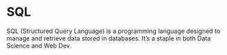 # SQL

SQL (Structured Query Language) is a programming language designed to manage and retrieve data stored in databases.
It’s a staple in both Data Science and Web Dev.

